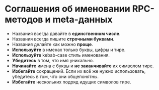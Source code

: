 # Соглашения об именовании RPC-методов и meta-данных

* Названия всегда давайте в **единственном числе**.
* Названия всегда пишите **строчными буквами**.
* Названия делайте как можно **проще**.
* **Используйте** в именах только буквы, цифры и тире.
* **Используйте** kebab-case стиль именования.
* **Убедитесь** в том, что имя уникально.
* **Начинайте** имена с буквы и **не заканчивайте** их символом тире.
* **Избегайте** сокращений. Если их всё же нужно использовать, убедитесь в том, что они общепонятны.
* **Избегайте** нескольких подряд идущих символов тире.

